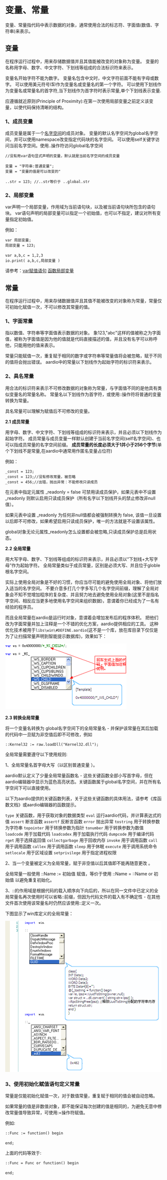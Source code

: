 # 变量、常量


变量、常量指代码中表示数据的对象，通常使用合法的标志符、字面值(数值、字符串)来表示。

## 变量

在程序运行过程中，用来存储数据值并且其值能被改变的对象称为变量。
变量的名称用字母、数字、中文字符、下划线等组成的合法标识符来表示。

变量名开始字符不能为数字。
变量名包含中文时，中文字符前面不能有字母或数字。
可以使用美元符号($)作为变量名或变量名的第一个字符。
可以使用下划线作为变量名或常量名的首字符,当下划线作为首字符时表示常量,单个下划线表示变量.

应遵循就近原则(Principle of Proximity):在第一次使用局部变量之前定义该变量，以使代码保持清晰的结构。


### 1、成员变量

成员变量是属于一个[名字空间](namespace.html)的成员对象。
变量的默认名字空间为global名字空间，并可以使用namespace改变指定代码块的名字空间。
可以使用self关键字访问当前名字空间。使用..操作符访问global名字空间

``` aau
//没有用var语句显式声明的变量，默认就是当前名字空间的成员变量

变量 = "字符串:普通变量";
变量 = "变量的值是可以改变的"

..str = 123; //..str等价于 ..global.str
```

### 2、局部变量

var声明一个局部变量，作用域为当前语句块，以及被当前语句块所包含的语句块。
var语句声明的局部变量可以指定一个初始值，也可以不指定，建议对所有变量指定初始值。

例如：

``` aau
var 局部变量;
局部变量 = 123;

var a,b,c = 1,2,3
io.print( a,b,c,局部变量 )
```

请参考：[var赋值语句](statements/assignment.html#var) [函数局部变量](function/definitions.html#var)



## 常量

在程序运行过程中，用来存储数据值并且其值不能被改变的对象称为常量，常量仅可初始化赋值一次，不可以修改其常量的值。


### 1、字面常量

指以数值、字符串等字面值表示数据的对象。
象123,"abc"这样的值被称之为字面值，被称为字面值是因为他的值就是代码直接描述的值，并且没有名字可以称呼他，只能用他的值来表示。


常量只能赋值一次，重复赋于相同的数字或字符串等常量值将会被忽略，赋于不同的值将会抛出错误。
aardio中的常量以下划线作为起始字符的标识符来表示。


### 2、具名常量

用合法的标识符来表示不可修改数据的对象称为常量，与字面值不同的是他具有类似变量名的常量名称。
常量名以下划线作为首字符，或使用::操作符将普通的变量转换为常量。

具名常量可以理解为赋值后不可修改的变量。

**2.1 成员常量**

用字母、数字、中文字符、下划线等组成的标识符来表示，并且必须以下划线作为起始字符。
成员常量与成员变量一样默认创建于当前名字空间(self名字空间)、也可以指成员常量的名字空间前缀。
**成员常量的长度必须大于1并小于256个字节**(单个下划线不是常量,在aardio中通常用作匿名变量占位符)


例如：

``` aau
_const = 123;
_const = 123;//没有修改常量，被忽略
_const = 456;//出错，抛出异常：不能修改只读成员
```


在元表中指定元属性 _readonly = false 可禁用读成员保护，如果元表中不设置 _readonly 则默认启用只读成员保护（所有名字以下划线开头的禁止修改非null值）。

如果元表中设置 _readonly 为任何非null值都会被强制转换为 false,
该值一旦设置以后即不可修改，如果希望启用只读成员保护，唯一的方法就是不设置该属性。

global对象无论元属性_readonly怎么设置都会被忽略,只读成员保护总是启用状态。


**2.2 全局常量**

用大写字母、数字、下划线等组成的标识符来表示，并且必须以“下划线+大写字母”作为起始字符。
全局常量类似于成员常量，区别是必须大写、并且位于globle根名字空间。

实际上使用全局对象是不好的习惯，你应当尽可能的避免使用全局对象、将他们放入适当的名字空间。
不要介意多打几个字多写几个名字空间前缀，理解了全局对象会不知不觉增加程序的复杂度、并且努力地去避免使用全局对象(这里不是指名字空间、相反应当更多地使用名字空间来组织数据)，意谓着你已经成为了一名有经验的程序员。


而且全局常量在aardio是运行时对象，意谓着会增加发布后的程序体积。
把他们改为字面常量并加上注释是一个不错的优化方案，aardio提供相应的工具。
这种优化技术被用于`libs\win\#DEFINE.aardio`(这不是一个库，放在库目录下仅仅是为了让扫描常量声明到智能提示数据库)，效果如下：

![常量优化](../_images/constopt.gif)


**2.3 转换全局常量**

将一个变量名转换为 global名字空间下的全局常量名 - 并保护该常量在其后加载的代码中一旦赋为非空值后即不可修改，例如

``` aau
::Kernel32 := raw.loadDll("Kernel32.dll");
```



全局常量需要遵守以下使用规则:

1、全局常量名首字母大写（以区别普通变量 ）。

aardio默认定义了少量全局常量函数名 - 这些关键函数全部小写首字母，但在aardio编辑器中显示为蓝色高亮状态。关键函数属于global名字空间，并在所有名字空间下可以直接使用。

以下为aardio提供的关键函数列表，关于这些关键函数的具体用法，请参考《库函数文档》或aardio编辑器的函数提示。

`type` 关键函数，用于获取对象的数据类型
`eval` 运行aardio代码，并计算表达式的值
`assert` 断言函数
`assertf` 反断言函数
`error` 抛出异常
`tostring` 用于转换参数为字符串
`topointer` 用于转换参数为指针
`tonumber` 用于转换参数为数值
`loadcode` 用于加载代码
`loadcodex` 用于加载执行代码
`dumpcode` 用于编译代码
`rget` 用于选择返回值
`collectgarbage` 用于回收内存
`invoke` 用于调用函数
`call` 用于调用函数
`callex` 用于调用函数
`sleep` 用于休眠
`execute` 用于调用系统命令
`setlocale` 用于区域设置
`setprivilege` 用于指定进程权限


2、当一个变量被定义为全局常量，赋于非空值以后其值即不能再随意更改 。

全局常量一般使用 ::Name := 初始值 赋值，等价于使用 ::Name = ::Name or 初始值 以避免重复初始化。


3、::的作用域是根据代码的载入顺序向下向后的，所以在同一文件中已定义的全局常量名再次使用时可以省略::前缀，但因为代码文件的载入有不确定性 - 在其他文件首次使用该常量名时仍然应该使用::定义一次。

下图显示了win库定义的全局常量：

![](../_images/constlist.gif)

### 3、使用初始化赋值语句定义常量

常量是仅能初始化赋值一次，对于数值常量，重复赋于相同的值会被自动忽略。

如果常量的值是非数值对象，即不能保证每次创建的值是相同的，为避免无意中修改常量值导致异常，可使用:=操作符赋值。

例如:

``` aau
::Func := function() begin

end;
```


上面的代码等效于:

``` aau
::Func = Func or function() begin

end;
```
